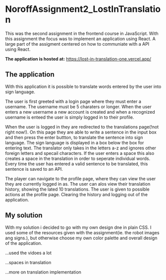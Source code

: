 # NoroffAssignment2_LostInTranslation

This was the second assignment in the frontend course in JavaScript. With this assignment the focus was to implement an application using React. A large part of the assigment centered on how to communiate with a API using React.

**The application is hosted at:** https://lost-in-translation-one.vercel.app/

## The application

With this application it is possible to translate words entered by the user into sign language. 

The user is first greeted with a login page where they must enter a username. The username must be 5 charaters or longer. When the user enters a new username a new account is created and when a recognized username is enteed the user is simply logged in to their profile.

When the user is logged in they are redirected to the translations page(!not right now!). On this page they are able to write a sentence in the input box and then press the enter buttton, to translate the sentence into sign language. The sign language is displayed in a box below the box for entering text. The translator only takes in the letters a-z and ignores other foreign letters and specail characters. If the user enters a space this also creates a space in the translation in order to seperate individual words. Every time the user has entered a valid sentence to be translated, this sentence is saved to an API.  

The player can navigate to the profile page, where they can view the user they are currently logged in as. The user can alos view their translation history, showing the lated 10 translations. The user is given to possible actions at the profile page. Clearing the history and logging out of the application.

## My solution

With my solution i decided to go with my own design dne in plain CSS. I used some of the resources given with the assignment(ie. the robot images ang signs.), but otherwise choose my own color palette and overall design of the application. 

...used the vidoes a lot

...spaces in translation

...more on translation implementation
